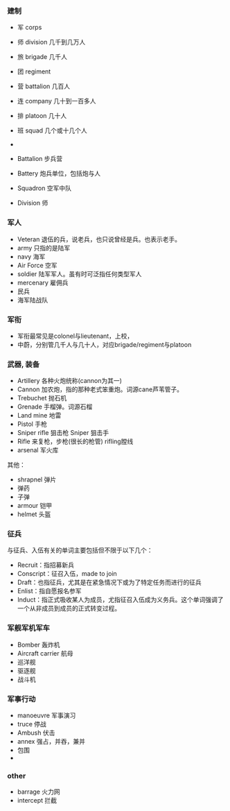 ### 建制

- 军 corps
- 师 division 几千到几万人
- 旅 brigade 几千人
- 团 regiment
- 营 battalion 几百人
- 连 company 几十到一百多人
- 排 platoon 几十人
- 班 squad 几个或十几个人

-
- Battalion 步兵营
- Battery 炮兵单位，包括炮与人
- Squadron 空军中队
- Division 师

### 军人

- Veteran 退伍的兵，说老兵，也只说曾经是兵。也表示老手。
- army 只指的是陆军
- navy 海军
- Air Force 空军
- soldier 陆军军人。虽有时可泛指任何类型军人
- mercenary 雇佣兵
- 民兵
- 海军陆战队

### 军衔

- 军衔最常见是colonel与lieutenant，上校，
- 中蔚，分别管几千人与几十人，对应brigade/regiment与platoon

### 武器, 装备

- Artillery 各种火炮统称(cannon为其一)
- Cannon 加农炮，指的那种老式笨重炮。词源cane芦苇管子。
- Trebuchet 抛石机
- Grenade 手榴弹。词源石榴
- Land mine 地雷
- Pistol 手枪
- Sniper rifle 狙击枪 Sniper 狙击手
- Rifle 来复枪，步枪(很长的枪管) rifling膛线
- arsenal 军火库

其他：
- shrapnel 弹片
- 弹药
- 子弹
- armour 铠甲
- helmet 头盔 

### 征兵

与征兵、入伍有关的单词主要包括但不限于以下几个：
- Recruit：指招募新兵
- Conscript：征召入伍，made to join
- Draft：也指征兵，尤其是在紧急情况下或为了特定任务而进行的征兵
- Enlist：指自愿报名参军
- Induct：指正式吸收某人为成员，尤指征召入伍成为义务兵。这个单词强调了一个从非成员到成员的正式转变过程。

### 军舰军机军车

- Bomber 轰炸机
- Aircraft carrier 航母
- 巡洋舰
- 驱逐舰
- 战斗机

### 军事行动

- manoeuvre 军事演习
- truce 停战
- Ambush 伏击
- annex 强占，并吞，兼并
- 包围
- 

### other

- barrage 火力网
- intercept 拦截
